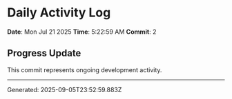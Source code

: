 # Daily Activity Log

**Date**: Mon Jul 21 2025
**Time**: 5:22:59 AM
**Commit**: 2

## Progress Update

This commit represents ongoing development activity.

---
Generated: 2025-09-05T23:52:59.883Z
